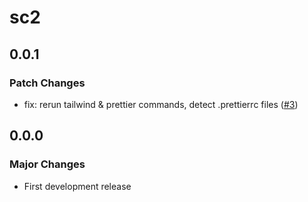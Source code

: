 # sc2

## 0.0.1
### Patch Changes


- fix: rerun tailwind & prettier commands, detect .prettierrc files ([#3](https://github.com/exectx/solid-cli/pull/3))

## 0.0.0
### Major Changes


- First development release
